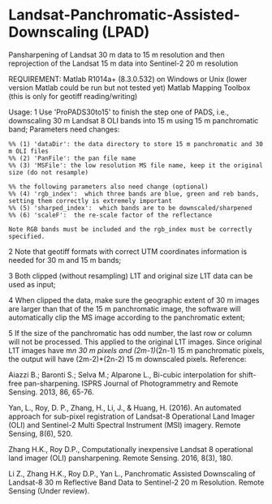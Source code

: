 # Landsat-Panchromatic-Assisted-Downscaling (LPAD)
Pansharpening of Landsat 30 m data to 15 m resolution and then reprojection of the Landsat 15 m data into Sentinel-2 20 m resolution

REQUIREMENT:
Matlab R1014a+ (8.3.0.532) on Windows or Unix (lower version Matlab could be run but not tested yet)
Matlab Mapping Toolbox (this is only for geotiff reading/writing)

Usage:
1 Use 'ProPADS30to15' to finish the step one of PADS, i.e., downscaling 30 m Landsat 8 OLI bands into 15 m using 15 m panchromatic band; 
Parameters need changes: 

    %% (1) 'dataDir': the data directory to store 15 m panchromatic and 30 m OLI files
    %% (2) 'PanFile': the pan file name
    %% (3) 'MSFile': the low resolution MS file name, keep it the original size (do not resample)
    
    %% the following parameters also need change (optional)
    %% (4) 'rgb_index':  which three bands are blue, green and reb bands, setting them correctly is extremely important 
    %% (5) 'sharped_index':  which bands are to be downscaled/sharpened 
    %% (6) 'scaleF':  the re-scale factor of the reflectance 
	
	Note RGB bands must be included and the rgb_index must be correctly specified.
	
2 Note that geotiff formats with correct UTM coordinates information is needed for 30 m and 15 m bands;

3 Both clipped (without resampling) L1T and original size L1T data can be used as input;

4 When clipped the data, make sure the geographic extent of 30 m images are larger than that of the 15 m panchromatic image, the software will automatically clip the MS image according to the panchromatic extent; 

5 If the size of the panchromatic has odd number, the last row or column will not be processed. This applied to the original L1T images. Since original L1T images have m*n 30 m pixels and (2m-1)*(2n-1) 15 m panchromatic pixels, the output will have (2m-2)*(2n-2) 15 m downscaled pixels.
Reference:

Aiazzi B.; Baronti S.; Selva M.; Alparone L., Bi-cubic interpolation for shift-free pan-sharpening. ISPRS Journal of Photogrammetry and Remote Sensing. 2013, 86, 65-76.

Yan, L., Roy, D. P., Zhang, H., Li, J., & Huang, H. (2016). An automated approach for sub-pixel registration of Landsat-8 Operational Land Imager (OLI) and Sentinel-2 Multi Spectral Instrument (MSI) imagery. Remote Sensing, 8(6), 520.

Zhang H.K., Roy D.P., Computationally inexpensive Landsat 8 operational land imager (OLI) pansharpening. Remote Sensing. 2016, 8(3), 180.

Li Z., Zhang H.K., Roy D.P., Yan L., Panchromatic Assisted Downscaling of Landsat-8 30 m Reflective Band Data to Sentinel-2 20 m Resolution. Remote Sensing (Under review).

